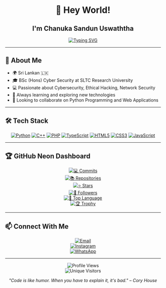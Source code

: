 <div align="center">

# 👋 Hey World!
## I'm **Chanuka Sandun Uswaththa**

[![Typing SVG](https://readme-typing-svg.herokuapp.com?font=Fira+Code&size=22&pause=1000&center=true&vCenter=true&width=600&lines=🔐+Cybersecurity+Enthusiast;🛡️+Ethical+Hacker;🌐+Open+Source+Contributor;🚀+Lifelong+Learner)](https://git.io/typing-svg)

</div>

---

## 🚀 About Me

- 🌍 Sri Lankan 🇱🇰  
- 🎓 BSc (Hons) Cyber Security at SLTC Research University  
- 💻 Passionate about Cybersecurity, Ethical Hacking, Network Security  
- 🌱 Always learning and exploring new technologies  
- 🔭 Looking to collaborate on Python Programming and Web Applications  

---

## 🛠️ Tech Stack

<div align="center">

[![Python](https://img.shields.io/badge/Python-3776AB?style=for-the-badge&logo=python&logoColor=white)](https://github.com/search?q=user%3Achanuka8+language%3APython&type=repositories)
[![C++](https://img.shields.io/badge/C++-00599C?style=for-the-badge&logo=cplusplus&logoColor=white)](https://github.com/search?q=user%3Achanuka8+language%3AC%2B%2B&type=repositories)
[![PHP](https://img.shields.io/badge/PHP-777BB4?style=for-the-badge&logo=php&logoColor=white)](https://github.com/search?q=user%3Achanuka8+language%3APHP&type=repositories)
[![TypeScript](https://img.shields.io/badge/TypeScript-007ACC?style=for-the-badge&logo=typescript&logoColor=white)](https://github.com/search?q=user%3Achanuka8+language%3ATypeScript&type=repositories)
[![HTML5](https://img.shields.io/badge/HTML5-E34F26?style=for-the-badge&logo=html5&logoColor=white)](https://github.com/search?q=user%3Achanuka8+language%3AHTML&type=repositories)
[![CSS3](https://img.shields.io/badge/CSS3-1572B6?style=for-the-badge&logo=css3&logoColor=white)](https://github.com/search?q=user%3Achanuka8+language%3ACSS&type=repositories)
[![JavaScript](https://img.shields.io/badge/JavaScript-F7DF1E?style=for-the-badge&logo=javascript&logoColor=black)](https://github.com/search?q=user%3Achanuka8+language%3AJavaScript&type=repositories)

</div>

---

## 🏆 GitHub Neon Dashboard

<div align="center">

[![💻 Commits](https://img.shields.io/github/commit-activity/m/chanuka8?style=for-the-badge&logo=github&label=Commits&color=0ff&logoColor=0ff)](https://github.com/chanuka8)  
[![📚 Repositories](https://img.shields.io/github/repos/chanuka8?style=for-the-badge&logo=github&label=Repositories&color=ff00ff&logoColor=ff00ff)](https://github.com/chanuka8?tab=repositories)  
[![⭐ Stars](https://img.shields.io/github/stars/chanuka8?style=for-the-badge&logo=github&label=Stars&color=00ffff&logoColor=00ffff)](https://github.com/chanuka8?tab=stars)  
[![👥 Followers](https://img.shields.io/github/followers/chanuka8?style=for-the-badge&logo=github&label=Followers&color=ff1493&logoColor=ff1493)](https://github.com/chanuka8?tab=followers)  
[![🌈 Top Language](https://img.shields.io/github/languages/top/chanuka8?style=for-the-badge&logo=github&label=Top%20Language&color=00ff7f&logoColor=00ff7f)](https://github.com/chanuka8?tab=repositories)  
[![🏆 Trophy](https://github-profile-trophy.vercel.app/?username=chanuka8&theme=radical&row=1&column=6&margin-w=10&margin-h=10)](https://github.com/chanuka8)

</div>

---

## 📫 Connect With Me

<div align="center">

[![Email](https://img.shields.io/badge/Email-D14836?style=for-the-badge&logo=gmail&logoColor=white)](mailto:chanuka12sandun@gmail.com)  
[![Instagram](https://img.shields.io/badge/Instagram-E4405F?style=for-the-badge&logo=instagram&logoColor=white)](https://www.instagram.com/chanuka__sandun/profilecard/)  
[![WhatsApp](https://img.shields.io/badge/WhatsApp-25D366?style=for-the-badge&logo=whatsapp&logoColor=white)](https://wa.me/+94702200735)

</div>

---

<div align="center">

![Profile Views](https://komarev.com/ghpvc/?username=chanuka8&color=blueviolet&style=for-the-badge)  
![Unique Visitors](https://visitor-badge.laobi.icu/badge?page_id=chanuka8&style=for-the-badge&left_color=green&right_color=blue)

*"Code is like humor. When you have to explain it, it's bad." – Cory House*

</div>
